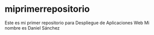 # miprimerrepositorio
Este es mi primer repositorio para Despliegue de Aplicaciones Web
Mi nombre es Daniel Sánchez

